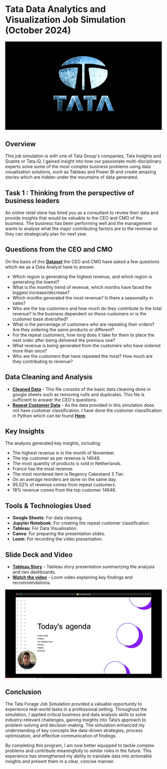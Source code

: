 # Tata Data Analytics and Visualization Job Simulation (October 2024)

![Content cannot be displayed for some reason](images/desktop-wallpaper-tata-logo.jpg)

## Overview

This job simulation is with one of Tata Group's companies, Tata Insights and Quants or Tata iQ. I gained insight into how our passionate multi-disciplinary experts solve some of the most complex business problems using data visualisation solutions, such as Tableau and Power BI and create amazing stories which are hidden under the mountains of data generated. 

## Task 1 : Thinking from the perspective of business leaders

An online retail store has hired you as a consultant to review their data and provide insights that would be valuable to the CEO and CMO of the business. The business has been performing well and the management wants to analyse what the major contributing factors are to the revenue so they can strategically plan for next year.

## Questions from the CEO and CMO

On the basis of this [**Dataset**](https://docs.google.com/spreadsheets/d/1OnFXDcydpqhSUbFt6XYV1ebClkvexNe2FcqJjwbs6FA/edit?usp=sharing) the CEO and CMO have asked a few questions which we as a Data Analyst have to answer.

- Which region is generating the highest revenue, and which region is generating the lowest?
- What is the monthly trend of revenue, which months have faced the biggest increase/decrease?
- Which months generated the most revenue? Is there a seasonality in sales?
- Who are the top customers and how much do they contribute to the total revenue? Is the business dependent on these customers or is the customer base diversified?
- What is the percentage of customers who are repeating their orders? Are they ordering the same products or different?
- For the repeat customers, how long does it take for them to place the next order after being delivered the previous one?
- What revenue is being generated from the customers who have ordered more than once?
- Who are the customers that have repeated the most? How much are they contributing to revenue?

## Data Cleaning and Analysis
- [**Cleaned Data**](https://docs.google.com/spreadsheets/d/1lmp3iSW8OC9Hkw89tKKwiSGD65tlvWLL67f3211cqPw/edit?usp=sharing) - This file consists of the basic data cleaning done in google sheets such as removing nulls and duplicates. This file is sufficient to answer the CEO's questions.
- [**Repeat Customer Data**](https://docs.google.com/spreadsheets/d/19XEK8iDI__eNNuraz3JhjCBHrrRHeAMzeWy5ZCpGVwY/edit?usp=sharing) - As the data provided in this simulation does not have customer classification. I have done the customer classification in Python which can be found [**Here**](https://github.com/Karanarora274/Tata-Data-Analysis-and-Visualisation/blob/main/Tata%20Forage.ipynb).

## Key Insights

The analysis generated key insights, including:
- The highest revenue is in the month of November.
- The top customer as per revenue is 14646.
- The most quantity of products is sold in Netherlands.
- France has the most revenue.
- The most reordered item is Regency Cakestand 3 Tier.
- On an average reorders are done on the same day.
- 95.02% of revenue comes from repeat customers.
- 18% revenue comes from the top customer 14646.

## Tools & Technologies Used

- **Google Sheets**: For data cleaning.
- **Jupyter Notebook**: For creating the repeat customer classification.
- **Tableau**: For Data Visualisation.
- **Canva**: For preparing the presentation slides.
- **Loom**: For recording the video presentation.

## Slide Deck and Video

- [**Tableau Story**](https://public.tableau.com/app/profile/karan.arora8884/viz/Tata_17293990700410/Story1) - Tableau story presentation summarizing the analysis and two dashboards.
- [**Watch the video**](https://www.loom.com/share/04e2c1023439449c9ba0a8584ef7e0cc?sid=2019e349-17e4-44ce-99df-859c186480f4) - Loom video explaining key findings and recommendations.

[![Content cannot be displayed for some reason](https://github.com/Karanarora274/Accenture-Data-Analysis-and-Visualisation/blob/main/images/Screenshot%202024-10-18%20at%2010.49.04%20(2).png)](https://www.loom.com/share/04e2c1023439449c9ba0a8584ef7e0cc?sid=2019e349-17e4-44ce-99df-859c186480f4)

## Conclusion

The Tata Forage Job Simulation provided a valuable opportunity to experience real-world tasks in a professional setting. Throughout the simulation, I applied critical business and data analysis skills to solve industry-relevant challenges, gaining insights into Tata’s approach to problem-solving and decision-making. The simulation enhanced my understanding of key concepts like data-driven strategies, process optimization, and effective communication of findings.

By completing this program, I am now better equipped to tackle complex problems and contribute meaningfully to similar roles in the future. This experience has strengthened my ability to translate data into actionable insights and present them in a clear, concise manner.

  

